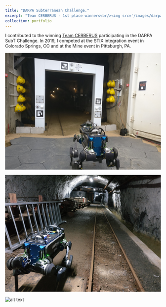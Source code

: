 ```yaml
---
title: "DARPA Subterranean Challenge."
excerpt: "Team CERBERUS - 1st place winners<br/><img src='/images/darpa1.jpg' width='50%'>"
collection: portfolio
---
```


I contributed to the winning [Team CERBERUS](https://www.subt-cerberus.org/) participating in the DARPA SubT Challenge. In 2019, I competed at the STIX integration event in Colorado Springs, CO and at the Mine event in Pittsburgh, PA.

![alt text](/images/darpa1.jpg "Robot Deployed in Mine")

![alt text](/images/darpa2.jpg "Robot Deployed in Mine")

![alt text](/images/darpa3.jpg "Robot Deployed in Mine")
